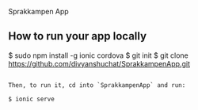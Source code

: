 
Sprakkampen App

## How to run your app locally

$ sudo npm install -g ionic cordova
$ git init
$ git clone https://github.com/divyanshuchat/SprakkampenApp.git

```

Then, to run it, cd into `SprakkampenApp` and run:

$ ionic serve

```

